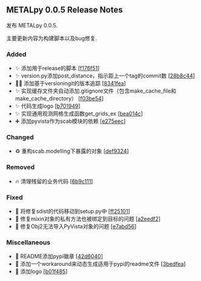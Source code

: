 
## METALpy 0.0.5 Release Notes

发布 METALpy 0.0.5.

主要更新内容为构建脚本以及bug修复.

### Added

- ✨ 添加用于release的脚本 [[f176f51](https://github.com/yanang007/metalpy/commit/f176f511169f967a95e2da27e4b0aa126ceaa781)]
- ✨ version.py添加post_distance，指示距上一个tag的commit数 [[28b8c44](https://github.com/yanang007/metalpy/commit/28b8c4467686794dd05d8eab50ff59a74df62d1d)]
- 👷‍♂️ 添加基于versioningit的版本追踪 [[8341fea](https://github.com/yanang007/metalpy/commit/8341fea4ecc6a1732244f1e859a423aa9ed20ed9)]
- ✨ 实现缓存文件夹自动添加.gitignore文件（包含make_cache_file和make_cache_directory） [[f03be54](https://github.com/yanang007/metalpy/commit/f03be5420cc7a04951e84359167fc9f2acd19620)]
- ✨ 代码生成logo [[b701949](https://github.com/yanang007/metalpy/commit/b70194971ec820e3a9b1a55788f454149ab5563c)]
- ✨ 实现通用观测网格生成函数get_grids_ex [[bea014c](https://github.com/yanang007/metalpy/commit/bea014ceb9cc484afc288800d00cf630dc3bc4ad)]
- ➕ 添加pyvista作为scab模块的依赖 [[e275eec](https://github.com/yanang007/metalpy/commit/e275eecece72ae1e8219ae3cfad1bbb5a585330c)]

### Changed

- ♻️ 重构scab.modelling下暴露的对象 [[def9324](https://github.com/yanang007/metalpy/commit/def932424203cd548625cd542a2e8bf469674bdc)]

### Removed

- 🔥 清理残留的业务代码 [[6b9c111](https://github.com/yanang007/metalpy/commit/6b9c111eeb36a0123db16a865e8881db24d31a96)]

### Fixed

- 💚 将修复sdist的代码移动到setup.py中 [[ff25101](https://github.com/yanang007/metalpy/commit/ff25101568f7b76a7d0e6faaa69b93fede8ad73f)]
- 🐛 修复mixin对象的私有方法也被绑定到目标的问题 [[a2eedf2](https://github.com/yanang007/metalpy/commit/a2eedf257e857ec09d6c278e0a1398bc40c2623c)]
- 🐛 修复Obj2无法导入PyVista对象的问题 [[e7abd56](https://github.com/yanang007/metalpy/commit/e7abd566be51f857282ad531721d77c11f7ac10a)]

### Miscellaneous

- 📝 README添加pypi徽章 [[42d6040](https://github.com/yanang007/metalpy/commit/42d60401423746ce389dfab47d7e10634eb33ab3)]
- 📝 添加一个workaround来动态生成适用于pypi的readme文件 [[3bedfea](https://github.com/yanang007/metalpy/commit/3bedfeabde27c56d4e5c6ef2dbeaed222f4f92b9)]
- 📝 添加logo [[b01f485](https://github.com/yanang007/metalpy/commit/b01f48589a5dce4213731533c773fb1c64ec1a48)]


